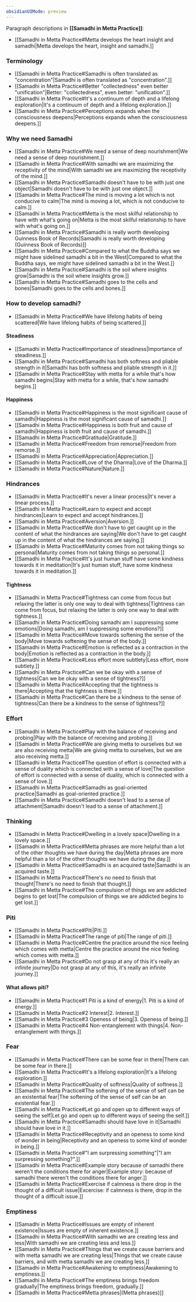 ```yaml
---
obsidianUIMode: preview
---
```

Paragraph descriptions in **[[Samadhi in Metta Practice]]**:
- [[Samadhi in Metta Practice#Metta develops the heart insight and samadhi|Metta develops the heart, insight and samadhi.]]
### Terminology
- [[Samadhi in Metta Practice#Samadhi is often translated as "concentration"|Samadhi is often translated as "concentration".]]
- [[Samadhi in Metta Practice#Better "collectedness" even better "unification"|Better: "collectedness", even better: "unification".]]
- [[Samadhi in Metta Practice#It's a continuum of depth and a lifelong exploration|It's a continuum of depth and a lifelong exploration.]]
- [[Samadhi in Metta Practice#Perceptions expands when the consciousness deepens|Perceptions expands when the consciousness deepens.]]
### Why we need Samadhi
- [[Samadhi in Metta Practice#We need a sense of deep nourishment|We need a sense of deep nourishment.]]
- [[Samadhi in Metta Practice#With samadhi we are maximizing the receptivity of the mind|With samadhi we are maximizing the receptivity of the mind.]]
- [[Samadhi in Metta Practice#Samadhi doesn't have to be with just one object|Samadhi doesn't have to be with just one object.]]
- [[Samadhi in Metta Practice#The mind is moving a lot which is not conducive to calm|The mind is moving a lot, which is not conducive to calm.]]
- [[Samadhi in Metta Practice#Metta is the most skilful relationship to have with what's going on|Metta is the most skilful relationship to have with what's going on.]]
- [[Samadhi in Metta Practice#Samadhi is really worth developing Guinness Book of Records|Samadhi is really worth developing (Guinness Book of Records)]]
- [[Samadhi in Metta Practice#Compared to what the Buddha says we might have sidelined samadhi a bit in the West|Compared to what the Buddha says, we might have sidelined samadhi a bit in the West.]]
- [[Samadhi in Metta Practice#Samadhi is the soil where insights grow|Samadhi is the soil where insights grow.]]
- [[Samadhi in Metta Practice#Samadhi goes to the cells and bones|Samadhi goes to the cells and bones.]]
### How to develop samadhi?
- [[Samadhi in Metta Practice#We have lifelong habits of being scattered|We have lifelong habits of being scattered.]]
#### Steadiness
- [[Samadhi in Metta Practice#Importance of steadiness|Importance of steadiness.]]
- [[Samadhi in Metta Practice#Samadhi has both softness and pliable strength in it|Samadhi has both softness and pliable strength in it.]]
- [[Samadhi in Metta Practice#Stay with metta for a while that's how samadhi begins|Stay with metta for a while, that's how samadhi begins.]]
#### Happiness
- [[Samadhi in Metta Practice#Happiness is the most significant cause of samadhi|Happiness is the most significant cause of samadhi.]]
- [[Samadhi in Metta Practice#Happiness is both fruit and cause of samadhi|Happiness is both fruit and cause of samadhi.]]
- [[Samadhi in Metta Practice#Gratitude|Gratitude.]]
- [[Samadhi in Metta Practice#Freedom from remorse|Freedom from remorse.]]
- [[Samadhi in Metta Practice#Appreciation|Appreciation.]]
- [[Samadhi in Metta Practice#Love of the Dharma|Love of the Dharma.]]
- [[Samadhi in Metta Practice#Nature|Nature.]]
### Hindrances
- [[Samadhi in Metta Practice#It's never a linear process|It's never a linear process.]]
- [[Samadhi in Metta Practice#Learn to expect and accept hindrances|Learn to expect and accept hindrances.]]
- [[Samadhi in Metta Practice#Aversion|Aversion.]]
- [[Samadhi in Metta Practice#We don't have to get caught up in the content of what the hindrances are saying|We don't have to get caught up in the content of what the hindrances are saying.]]
- [[Samadhi in Metta Practice#Maturity comes from not taking things so personal|Maturity comes from not taking things so personal.]]
- [[Samadhi in Metta Practice#It's just human stuff have some kindness towards it in meditation|It's just human stuff, have some kindness towards it in meditation.]]
#### Tightness
- [[Samadhi in Metta Practice#Tightness can come from focus but relaxing the latter is only one way to deal with tightness|Tightness can come from focus, but relaxing the latter is only one way to deal with tightness.]]
- [[Samadhi in Metta Practice#Doing samadhi am I suppressing some emotions|Doing samadhi, am I suppressing some emotions?]]
- [[Samadhi in Metta Practice#Move towards softening the sense of the body|Move towards softening the sense of the body.]]
- [[Samadhi in Metta Practice#Emotion is reflected as a contraction in the body|Emotion is reflected as a contraction in the body.]]
- [[Samadhi in Metta Practice#Less effort more subtlety|Less effort, more subtlety.]]
- [[Samadhi in Metta Practice#Can we be okay with a sense of tightness|Can we be okay with a sense of tightness?]]
- [[Samadhi in Metta Practice#Accepting that the tightness is there|Accepting that the tightness is there.]]
- [[Samadhi in Metta Practice#Can there be a kindness to the sense of tightness|Can there be a kindness to the sense of tightness?]]
### Effort
- [[Samadhi in Metta Practice#Play with the balance of receiving and probing|Play with the balance of receiving and probing.]]
- [[Samadhi in Metta Practice#We are giving metta to ourselves but we are also receiving metta|We are giving metta to ourselves, but we are also receiving metta.]]
- [[Samadhi in Metta Practice#The question of effort is connected with a sense of duality which is connected with a sense of love|The question of effort is connected with a sense of duality, which is connected with a sense of love.]]
- [[Samadhi in Metta Practice#Samadhi as goal-oriented practice|Samadhi as goal-oriented practice.]]
- [[Samadhi in Metta Practice#Samadhi doesn't lead to a sense of attachment|Samadhi doesn't lead to a sense of attachment.]]
### Thinking
- [[Samadhi in Metta Practice#Dwelling in a lovely space|Dwelling in a lovely space.]]
- [[Samadhi in Metta Practice#Metta phrases are more helpful than a lot of the other thoughts we have during the day|Metta phrases are more helpful than a lot of the other thoughts we have during the day.]]
- [[Samadhi in Metta Practice#Samadhi is an acquired taste|Samadhi is an acquired taste.]]
- [[Samadhi in Metta Practice#There's no need to finish that thought|There's no need to finish that thought.]]
- [[Samadhi in Metta Practice#The compulsion of things we are addicted begins to get lost|The compulsion of things we are addicted begins to get lost.]]
### Piti
- [[Samadhi in Metta Practice#Piti|Piti.]]
- [[Samadhi in Metta Practice#The range of piti|The range of piti.]]
- [[Samadhi in Metta Practice#Centre the practice around the nice feeling which comes with metta|Centre the practice around the nice feeling which comes with metta.]]
- [[Samadhi in Metta Practice#Do not grasp at any of this it's really an infinite journey|Do not grasp at any of this, it's really an infinite journey.]]
#### What allows piti?
- [[Samadhi in Metta Practice#1 Piti is a kind of energy|1. Piti is a kind of energy.]]
- [[Samadhi in Metta Practice#2 Interest|2. Interest.]]
- [[Samadhi in Metta Practice#3 Openess of being|3. Openess of being.]]
- [[Samadhi in Metta Practice#4 Non-entanglement with things|4. Non-entanglement with things.]]
### Fear
- [[Samadhi in Metta Practice#There can be some fear in there|There can be some fear in there.]]
- [[Samadhi in Metta Practice#It's a lifelong exploration|It's a lifelong exploration.]]
- [[Samadhi in Metta Practice#Quality of softness|Quality of softness.]]
- [[Samadhi in Metta Practice#The softening of the sense of self can be an existential fear|The softening of the sense of self can be an existential fear.]]
- [[Samadhi in Metta Practice#Let go and open up to different ways of seeing the self|Let go and open up to different ways of seeing the self.]]
- [[Samadhi in Metta Practice#Samadhi should have love in it|Samadhi should have love in it.]]
- [[Samadhi in Metta Practice#Receptivity and an openess to some kind of wonder in being|Receptivity and an openess to some kind of wonder in being.]]
- [[Samadhi in Metta Practice#"I am surpressing something"|"I am surpressing something?".]]
- [[Samadhi in Metta Practice#Example story because of samadhi there weren't the conditions there for anger|Example story: because of samadhi there weren't the conditions there for anger.]]
- [[Samadhi in Metta Practice#Exercise if calmness is there drop in the thought of a difficult issue|Excercise: if calmness is there, drop in the thought of a difficult issue.]]
### Emptiness
- [[Samadhi in Metta Practice#Issues are empty of inherent existence|Issues are empty of inherent existence.]]
- [[Samadhi in Metta Practice#With samadhi we are creating less and less|With samadhi we are creating less and less.]]
- [[Samadhi in Metta Practice#Things that we create cause barriers and with metta samadhi we are creating less|Things that we create cause barriers, and with metta samadhi we are creating less.]]
- [[Samadhi in Metta Practice#Awakening to emptiness|Awakening to emptiness.]]
- [[Samadhi in Metta Practice#The emptiness brings freedom gradually|The emptiness brings freedom, gradually.]]
- [[Samadhi in Metta Practice#Metta phrases|(Metta phrases)]]
